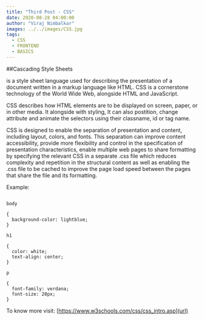```yaml
---
title: "Third Post - CSS"
date: 2020-08-28 04:00:00
author: "Viraj Nimbalkar"
images: ../../images/CSS.jpg
tags:
  - CSS
  - FRONTEND
  - BASICS
---
```


##Cascading Style Sheets

is a style sheet language used for describing the presentation of a document written in a markup language like HTML. CSS is a cornerstone technology of the World Wide Web, alongside HTML and JavaScript.

CSS describes how HTML elements are to be displayed on screen, paper, or in other media. It alongside with styling, It can also postition, change attribute and animate the selectors using their classname, id or tag name.

CSS is designed to enable the separation of presentation and content, including layout, colors, and fonts. This separation can improve content accessibility, provide more flexibility and control in the specification of presentation characteristics, enable multiple web pages to share formatting by specifying the relevant CSS in a separate .css file which reduces complexity and repetition in the structural content as well as enabling the .css file to be cached to improve the page load speed between the pages that share the file and its formatting.

Example:

```

body

{
  background-color: lightblue;
}

h1

{
  color: white;
  text-align: center;
}

p

{
  font-family: verdana;
  font-size: 20px;
}

```

To know more visit: [https://www.w3schools.com/css/css_intro.asp](url)
